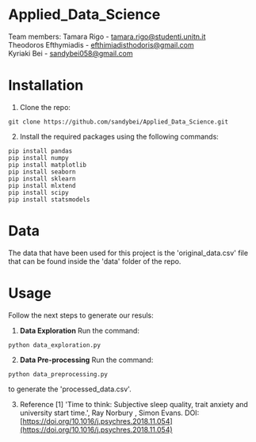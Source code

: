 # Applied_Data_Science
Team members:
Tamara Rigo -  tamara.rigo@studenti.unitn.it\
Theodoros Efthymiadis - efthimiadisthodoris@gmail.com \
Kyriaki Bei - sandybei058@gmail.com

# Installation

1. Clone the repo:
```
git clone https://github.com/sandybei/Applied_Data_Science.git
```
2. Install the required packages using the following commands:

```
pip install pandas 
pip install numpy
pip install matplotlib
pip install seaborn
pip install sklearn
pip install mlxtend
pip install scipy
pip install statsmodels
```
# Data
The data that have been used for this project is the 'original_data.csv' file that can be found inside the 'data' folder of the repo. 

# Usage
Follow the next steps to generate our resuls:
1. **Data Exploration** 
Run the command:
```
python data_exploration.py
```

2. **Data Pre-processing**
Run the command:
```
python data_preprocessing.py
```
to generate the 'processed_data.csv'. 


3. Reference
[1] 'Time to think: Subjective sleep quality, trait anxiety and university
start time.', Ray Norbury , Simon Evans. DOI: [https://doi.org/10.1016/j.psychres.2018.11.054](https://doi.org/10.1016/j.psychres.2018.11.054)

